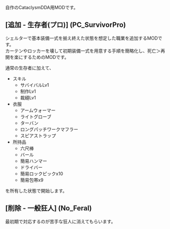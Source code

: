 自作のCataclysmDDA用MODです。

## [追加 - 生存者(プロ)] (PC_SurvivorPro)

シェルターで基本装備一式を揃え終えた状態を想定した職業を追加するMODです。  
カーテンやロッカーを壊して初期装備一式を用意する手順を簡略化し、死亡＞再開を楽にするためのMODです。

通常の生存者に加えて、
- スキル
  - サバイバルLv1
  - 制作Lv1
  - 裁縫Lv1
- 衣服
  - アームウォーマー
  - ライトグローブ
  - ターバン
  - ロングパッチワークマフラー
  - スピアストラップ
- 所持品
  - 六尺棒
  - バール
  - 簡易ハンマー
  - ドライバー
  - 簡易ロックピックx10
  - 簡易包帯x9

を所有した状態で開始します。

## [削除 - 一般狂人] (No_Feral)
最初期で対応するのが苦手な狂人に消えてもらいます。
